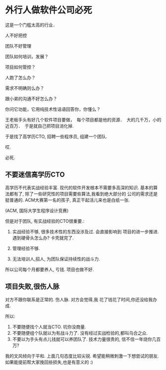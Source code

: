 # 外行人做软件公司必死

这是一个门槛太高的行业．

人不好把控

团队不好管理

团队如何培训，发展？

项目如何管控？

人跑了怎么办？

需求不明确则么办？

跟小弟的沟通不好怎么办？

你问它功能，它用纯技术性话语回答你，你懂么？


王老板手头有好几个软件项目要做，　每个项目都是他的资源．　大的几千万，小的近百万．　于是就自己把项目消化掉.

于是找了高学历CTO, 招聘一些程序员, 组建一个团队.

哎.

必死.

## 不要迷信高学历CTO

高学历不代表实战经验丰富. 现代的软件开发根本不需要多高深的知识. 基本的算法都有了, 除了一些研究性的项目需要些算法,我看到绝大部分的
公司的需求还是挺普通的. ACM大赛第一名的孩子, 真正干起活儿来也是白纸一张.

(ACM, 国际大学生程序设计竞赛)

但是对于团队, 有实战经验的CTO很重要.:

1. 实战经验不够, 很多技术性的东西没涉及过. 会直接影响到 项目的进一步推进. 遇到硬骨头怎么办? 卡壳就完了.

2. 管理经验不够.

3. 无法培训人,招人, 为团队保证持续性的战斗力.

所以公司每个月都要养人, 亏钱. 项目也做不好.

## 项目失败,很伤人脉

对方不跟你联系是正常的.  伤人脉. 对方会觉得,我 花了钱花了时间,你还没给我办成.


所以:

1. 不要随便找个人就当CTO. 坑你没商量.
2. 不要随便组个队就以为有战斗力了. 没有经过实战检验的,都叫乌合之众.
3. 不要以为手头有点儿钱就可以养团队了. 技术力量很贵的, 信不信一年烧你几百万?

我的文风倾向于平和. 上面几句态度比较尖锐. 希望能稍微刺激一下想尝试的朋友. 如果能提前帮大家挽回些损失,也是有意义的 :)
